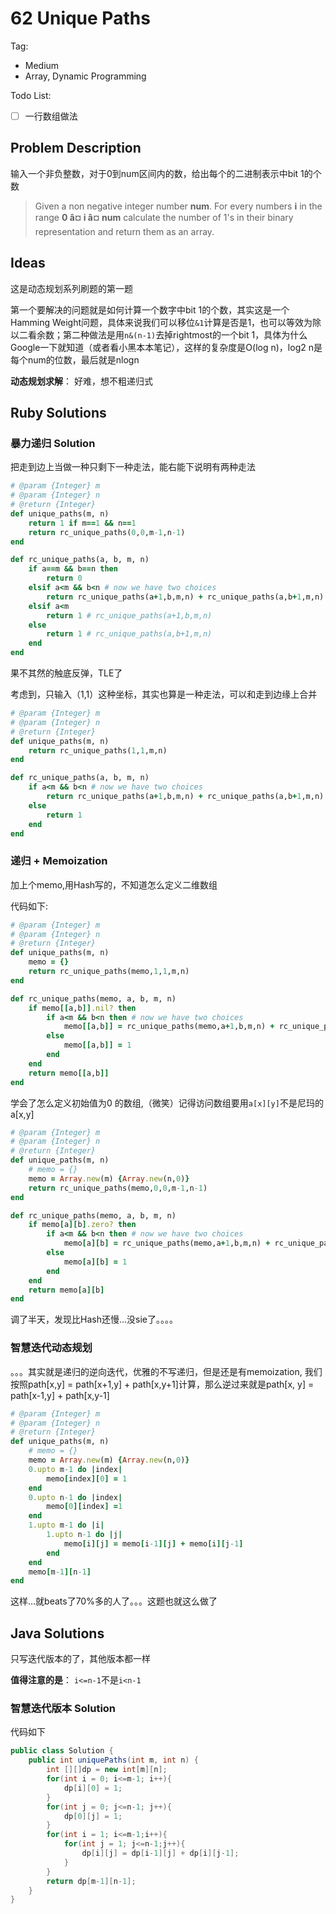 # 62 Unique Paths

Tag:

- Medium
- Array, Dynamic Programming

Todo List:

- [ ] 一行数组做法

## Problem Description

输入一个非负整数，对于0到num区间内的数，给出每个的二进制表示中bit 1的个数

> Given a non negative integer number **num**. For every numbers **i** in the range **0 â¤ i â¤ num** calculate the number of 1's in their binary representation and return them as an array.

## Ideas

这是动态规划系列刷题的第一题

第一个要解决的问题就是如何计算一个数字中bit 1的个数，其实这是一个Hamming Weight问题，具体来说我们可以移位`&1`计算是否是1，也可以等效为除以二看余数；第二种做法是用`n&(n-1)`去掉rightmost的一个bit 1，具体为什么Google一下就知道（或者看小黑本本笔记），这样的复杂度是O(log n)，log2 n是每个num的位数，最后就是nlogn

**动态规划求解**： 好难，想不粗递归式

## Ruby Solutions

### 暴力递归 Solution

把走到边上当做一种只剩下一种走法，能右能下说明有两种走法

```ruby
# @param {Integer} m
# @param {Integer} n
# @return {Integer}
def unique_paths(m, n)
    return 1 if m==1 && n==1
    return rc_unique_paths(0,0,m-1,n-1)
end

def rc_unique_paths(a, b, m, n)
    if a==m && b==n then
        return 0
    elsif a<m && b<n # now we have two choices
        return rc_unique_paths(a+1,b,m,n) + rc_unique_paths(a,b+1,m,n)
    elsif a<m
        return 1 # rc_unique_paths(a+1,b,m,n)
    else
        return 1 # rc_unique_paths(a,b+1,m,n)
    end
end
```

果不其然的触底反弹，TLE了

考虑到，只输入（1,1）这种坐标，其实也算是一种走法，可以和走到边缘上合并

```ruby
# @param {Integer} m
# @param {Integer} n
# @return {Integer}
def unique_paths(m, n)
    return rc_unique_paths(1,1,m,n)
end

def rc_unique_paths(a, b, m, n)
    if a<m && b<n # now we have two choices
        return rc_unique_paths(a+1,b,m,n) + rc_unique_paths(a,b+1,m,n)
    else
        return 1
    end
end
```



### 递归 + Memoization

加上个memo,用Hash写的，不知道怎么定义二维数组

代码如下:

```ruby
# @param {Integer} m
# @param {Integer} n
# @return {Integer}
def unique_paths(m, n)
    memo = {}
    return rc_unique_paths(memo,1,1,m,n)
end

def rc_unique_paths(memo, a, b, m, n)
    if memo[[a,b]].nil? then
        if a<m && b<n then # now we have two choices
            memo[[a,b]] = rc_unique_paths(memo,a+1,b,m,n) + rc_unique_paths(memo,a,b+1,m,n)
        else
            memo[[a,b]] = 1
        end
    end
    return memo[[a,b]]
end
```

学会了怎么定义初始值为0 的数组,（微笑）记得访问数组要用`a[x][y]`不是尼玛的a[x,y]

```ruby
# @param {Integer} m
# @param {Integer} n
# @return {Integer}
def unique_paths(m, n)
    # memo = {}
    memo = Array.new(m) {Array.new(n,0)}
    return rc_unique_paths(memo,0,0,m-1,n-1)
end

def rc_unique_paths(memo, a, b, m, n)
    if memo[a][b].zero? then
        if a<m && b<n then # now we have two choices
            memo[a][b] = rc_unique_paths(memo,a+1,b,m,n) + rc_unique_paths(memo,a,b+1,m,n)
        else
            memo[a][b] = 1
        end
    end
    return memo[a][b]
end
```

调了半天，发现比Hash还慢...没sie了。。。。

### 智慧迭代动态规划

。。。其实就是递归的逆向迭代，优雅的不写递归，但是还是有memoization, 我们按照path[x,y] = path[x+1,y] + path[x,y+1]计算，那么逆过来就是path[x, y] = path[x-1,y] + path[x,y-1]

```ruby
# @param {Integer} m
# @param {Integer} n
# @return {Integer}
def unique_paths(m, n)
    # memo = {}
    memo = Array.new(m) {Array.new(n,0)}
    0.upto m-1 do |index|
        memo[index][0] = 1
    end
    0.upto n-1 do |index|
        memo[0][index] =1
    end
    1.upto m-1 do |i|
        1.upto n-1 do |j|
            memo[i][j] = memo[i-1][j] + memo[i][j-1]
        end
    end
    memo[m-1][n-1]
end

```

这样...就beats了70%多的人了。。。这题也就这么做了

## Java Solutions

只写迭代版本的了，其他版本都一样

**值得注意的是**： `i<=n-1`不是`i<n-1`

### 智慧迭代版本 Solution

代码如下

```java
public class Solution {
    public int uniquePaths(int m, int n) {
        int [][]dp = new int[m][n];
        for(int i = 0; i<=m-1; i++){
            dp[i][0] = 1;
        }
        for(int j = 0; j<=n-1; j++){
            dp[0][j] = 1;
        }
        for(int i = 1; i<=m-1;i++){
            for(int j = 1; j<=n-1;j++){
                dp[i][j] = dp[i-1][j] + dp[i][j-1];
            }
        }
        return dp[m-1][n-1];
    }
}
```

